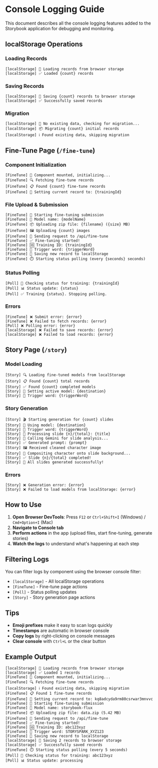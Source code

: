 # Console Logging Guide

This document describes all the console logging features added to the Storybook application for debugging and monitoring.

## localStorage Operations

### Loading Records
```
[localStorage] 📖 Loading records from browser storage
[localStorage] ✅ Loaded {count} records
```

### Saving Records
```
[localStorage] 💾 Saving {count} records to browser storage
[localStorage] ✅ Successfully saved records
```

### Migration
```
[localStorage] 🔄 No existing data, checking for migration...
[localStorage] 📦 Migrating {count} initial records
[localStorage] ℹ️ Found existing data, skipping migration
```

## Fine-Tune Page (`/fine-tune`)

### Component Initialization
```
[FineTune] 🚀 Component mounted, initializing...
[FineTune] 🔍 Fetching fine-tune records
[FineTune] 📋 Found {count} fine-tune records
[FineTune] 🎯 Setting current record to: {trainingId}
```

### File Upload & Submission
```
[FineTune] 🚀 Starting fine-tuning submission
[FineTune] 📝 Model name: {modelName}
[FineTune] 📦 Uploading zip file: {filename} ({size} MB)
[FineTune] 🖼️ Uploading {count} images
[FineTune] 📡 Sending request to /api/fine-tune
[FineTune] ✅ Fine-tuning started!
[FineTune] 🆔 Training ID: {trainingId}
[FineTune] 🔑 Trigger word: {triggerWord}
[FineTune] 💾 Saving new record to localStorage
[FineTune] ⏱️ Starting status polling (every {seconds} seconds)
```

### Status Polling
```
[Poll] 🔄 Checking status for training: {trainingId}
[Poll] 📊 Status update: {status}
[Poll] ✅ Training {status}. Stopping polling.
```

### Errors
```
[FineTune] ❌ Submit error: {error}
[FineTune] ❌ Failed to fetch records: {error}
[Poll] ❌ Polling error: {error}
[localStorage] ❌ Failed to save records: {error}
[localStorage] ❌ Failed to load records: {error}
```

## Story Page (`/story`)

### Model Loading
```
[Story] 🔍 Loading fine-tuned models from localStorage
[Story] 📋 Found {count} total records
[Story] ✅ Found {count} completed models
[Story] 🎯 Setting active model: {destination}
[Story] 🔑 Trigger word: {triggerWord}
```

### Story Generation
```
[Story] 🎬 Starting generation for {count} slides
[Story] 🎨 Using model: {destination}
[Story] 🔑 Trigger word: {triggerWord}
[Story] 📄 Processing slide {n}/{total}: {title}
[Story] 🤖 Calling Gemini for slide analysis...
[Story] ✅ Generated prompt: {prompt}
[Story] 🖼️ Received cleaned character image
[Story] 🎨 Compositing character onto slide background...
[Story] ✅ Slide {n}/{total} completed!
[Story] 🎉 All slides generated successfully!
```

### Errors
```
[Story] ❌ Generation error: {error}
[Story] ❌ Failed to load models from localStorage: {error}
```

## How to Use

1. **Open Browser DevTools**: Press `F12` or `Ctrl+Shift+I` (Windows) / `Cmd+Option+I` (Mac)
2. **Navigate to Console tab**
3. **Perform actions** in the app (upload files, start fine-tuning, generate stories)
4. **Watch the logs** to understand what's happening at each step

## Filtering Logs

You can filter logs by component using the browser console filter:
- `[localStorage]` - All localStorage operations
- `[FineTune]` - Fine-tune page actions
- `[Poll]` - Status polling updates
- `[Story]` - Story generation page actions

## Tips

- **Emoji prefixes** make it easy to scan logs quickly
- **Timestamps** are automatic in browser console
- **Copy logs** by right-clicking on console messages
- **Clear console** with `Ctrl+L` or the clear button

## Example Output

```
[localStorage] 📖 Loading records from browser storage
[localStorage] ✅ Loaded 1 records
[FineTune] 🚀 Component mounted, initializing...
[FineTune] 🔍 Fetching fine-tune records
[localStorage] ℹ️ Found existing data, skipping migration
[FineTune] 📋 Found 1 fine-tune records
[FineTune] 🎯 Setting current record to: kq8adcyda9rm80csrwar3mnvvc
[FineTune] 🚀 Starting fine-tuning submission
[FineTune] 📝 Model name: storybook-flux
[FineTune] 📦 Uploading zip file: data.zip (5.42 MB)
[FineTune] 📡 Sending request to /api/fine-tune
[FineTune] ✅ Fine-tuning started!
[FineTune] 🆔 Training ID: abc123xyz
[FineTune] 🔑 Trigger word: STORYSPARK_XYZ123
[FineTune] 💾 Saving new record to localStorage
[localStorage] 💾 Saving 2 records to browser storage
[localStorage] ✅ Successfully saved records
[FineTune] ⏱️ Starting status polling (every 5 seconds)
[Poll] 🔄 Checking status for training: abc123xyz
[Poll] 📊 Status update: processing
```

